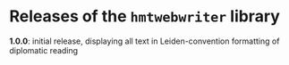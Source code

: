# Releases of the `hmtwebwriter` library

**1.0.0**: initial release, displaying all text in Leiden-convention formatting of diplomatic reading
